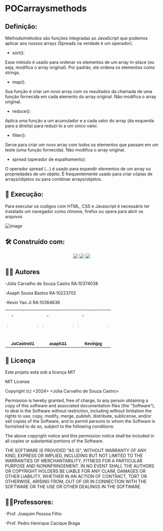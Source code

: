 # POCarraysmethods

## Definição:

Methods/métodos são funções integradas ao JavaScript que podemos aplicar aos nossos arrays (Spreads na verdade é um operador).

- sort():
  
Esse método é usado para ordenar os elementos de um array in-place (ou seja, modifica o array original). Por padrão, ele ordena os elementos como strings.

- map():
  
Sua função é criar um novo array com os resultados da chamada de uma função fornecida em cada elemento do array original. Não modifica o array original.

- reduce():

Aplica uma função a um acumulador e a cada valor do array (da esquerda para a direita) para reduzi-lo a um único valor.

- filter():

Serve para criar um novo array com todos os elementos que passam em um teste (uma função fornecida). Não modifica o array original.

- spread (operador de espalhamento):

O operador spread (...) é usado para expandir elementos de um array ou propriedades de um objeto. É frequentemente usado para criar cópias de arrays/objetos ou para combinar arrays/objetos.


## 🔧 Execução:

Para executar os codigos com HTML, CSS e Javascript é necessário ter instalado um navegador como chrome, firefox ou opera para abrir os arquivos

![image](https://github.com/user-attachments/assets/b4eb1191-4209-4bf1-b1f2-3ebbf3a01007)


## 🛠️ Construído com:

<div align="center">
<a href=" " target="_blank"><img src="https://img.shields.io/badge/HTML-239120?style=for-the-badge&logo=html5&logoColor=white" target="_blank"></a>
  <a href=" " target="_blank"><img src="https://img.shields.io/badge/CSS-239120?&style=for-the-badge&logo=css3&logoColor=white" target="_blank"></a>
  <a href=" " target="_blank"><img src="	https://img.shields.io/badge/JavaScript-F7DF1E?style=for-the-badge&logo=javascript&logoColor=black" target="_blank"></a>
  
</div>

## 🧑‍💻 Autores

-Júlia Carvalho de Souza Castro RA:10374038

-Asaph Sousa Bastos RA:10223702

-Kevin Yao Ji RA:10364636

<table>
  <tr>
    <td align="center"><a href="https://github.com/JuCastro01"><img style="border-radius: 50%;" src="https://avatars.githubusercontent.com/JuCastro01" width="100px;" alt=""/><br /><sub><b>JuCastro01</b></sub></a><br /><a href="https://github.com/JuCastro01"</a></td>
    <td align="center"><a href="https://github.com/asaph21"><img style="border-radius: 50%;" src="https://avatars.githubusercontent.com/asaph21" width="100px;" alt=""/><br /><sub><b>asaph21</b></sub></a><br /><a href="https://https://github.com/asaph21"</a></td>
     <td align="center"><a href="https://github.com/Kevinjpg"><img style="border-radius: 50%;" src="https://avatars.githubusercontent.com/Kevinjpg" width="100px;" alt=""/><br /><sub><b>Kevinjpg</b></sub></a><br /><a href="https://https://github.com/asaph21"</a></td>
    
  </tr>
</table>

## 📄 Licença

Este projeto está sob a licença MIT 

MIT License

Copyright (c) <2024> <Júlia Carvalho de Souza Castro>

Permission is hereby granted, free of charge, to any person obtaining a copy
of this software and associated documentation files (the "Software"), to deal
in the Software without restriction, including without limitation the rights
to use, copy, modify, merge, publish, distribute, sublicense, and/or sell
copies of the Software, and to permit persons to whom the Software is
furnished to do so, subject to the following conditions:

The above copyright notice and this permission notice shall be included in all
copies or substantial portions of the Software.

THE SOFTWARE IS PROVIDED "AS IS", WITHOUT WARRANTY OF ANY KIND, EXPRESS OR
IMPLIED, INCLUDING BUT NOT LIMITED TO THE WARRANTIES OF MERCHANTABILITY,
FITNESS FOR A PARTICULAR PURPOSE AND NONINFRINGEMENT. IN NO EVENT SHALL THE
AUTHORS OR COPYRIGHT HOLDERS BE LIABLE FOR ANY CLAIM, DAMAGES OR OTHER
LIABILITY, WHETHER IN AN ACTION OF CONTRACT, TORT OR OTHERWISE, ARISING FROM,
OUT OF OR IN CONNECTION WITH THE SOFTWARE OR THE USE OR OTHER DEALINGS IN THE
SOFTWARE.

## 👨‍🏫Professores:

-Prof. Joaquim Pessoa Filho

-Prof. Pedro Henrique Cacique Braga
